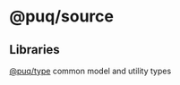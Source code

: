 # @puq/source

## Libraries

[@puq/type](https://github.com/rbrightline/puq/tree/main/libs/type) common model and utility types
